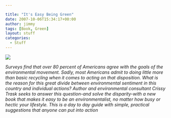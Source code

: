 ```yaml
---

title: "It's Easy Being Green"
date: 2007-10-06T15:34:17+00:00
author: jimmy
tags: [Book, Green]
layout: stuff
categories:
  - Stuff
---
```


<div class="iframe-left">
<a href="http://www.amazon.com/Its-Easy-Being-Green-Earth-Friendly-ebook/dp/B002E7ARXM/ref=as_li_ss_il?_encoding=UTF8&qid=1458770254&sr=8-1&linkCode=li3&tag=jimmlitt-20&linkId=2acd9f9491b01d39146f85d198eb6525" target="_blank"><img border="0" src="//ws-na.amazon-adsystem.com/widgets/q?_encoding=UTF8&ASIN=B002E7ARXM&Format=_SL250_&ID=AsinImage&MarketPlace=US&ServiceVersion=20070822&WS=1&tag=jimmlitt-20" ></a><img src="//ir-na.amazon-adsystem.com/e/ir?t=jimmlitt-20&l=li3&o=1&a=B002E7ARXM" width="1" height="1" border="0" alt="" style="border:none !important; margin:0px !important;" />
</div>

_Surveys find that over 80 percent of Americans agree with the goals of the environmental movement. Sadly, most Americans admit to doing little more than basic recycling when it comes to acting on that disposition. What is the reason for this great divide between environmental sentiment in this country and individual actions? Author and environmental consultant Crissy Trask seeks to answer this question-and solve the disparity-with a new book that makes it easy to be an environmentalist, no matter how busy or hectic your lifestyle. This is a day to day guide with simple, practical suggestions that anyone can put into action_
